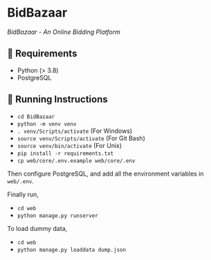 # BidBazaar

_BidBazaar - An Online Bidding Platform_

## :battery: Requirements

- Python (> 3.8)
- PostgreSQL

## :wrench: Running Instructions

- `cd BidBazaar`
- `python -m venv venv`
- `. venv/Scripts/activate` (For Windows)
- `source venv/Scripts/activate` (For Git Bash)
- `source venv/bin/activate` (For Unix)
- `pip install -r requirements.txt`
- `cp web/core/.env.example web/core/.env`

Then configure PostgreSQL, and add all the environment variables in `web/.env`.

Finally run,

- `cd web`
- `python manage.py runserver`

To load dummy data,

- `cd web`
- `python manage.py loaddata dump.json`
